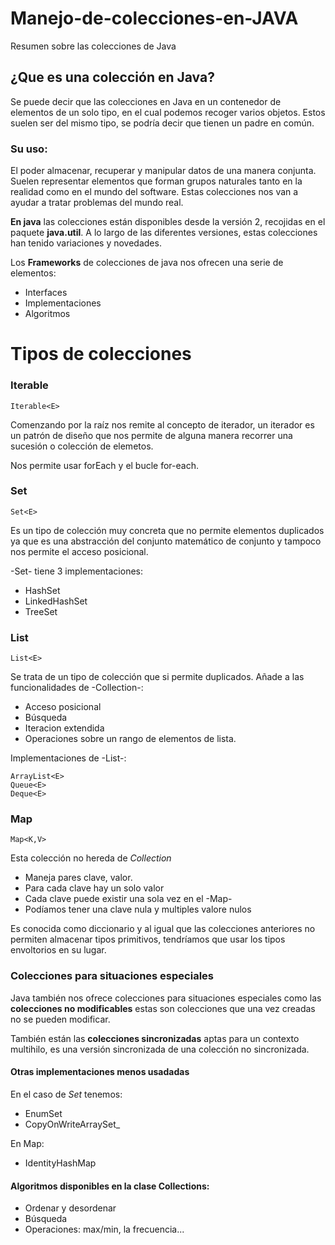# Manejo-de-colecciones-en-JAVA
Resumen sobre las colecciones de Java

## ¿Que es una colección en Java?
Se puede decir que las colecciones en Java en un contenedor de elementos de un solo tipo, en el cual podemos recoger varios objetos. Estos suelen ser del mismo tipo, se podría decir que tienen un padre en común.

### Su uso:
El poder almacenar, recuperar y manipular datos de una manera conjunta.
Suelen representar elementos que forman grupos naturales tanto en la realidad como en el mundo del software.
Estas colecciones nos van a ayudar a tratar problemas del mundo real.

**En java** las colecciones están disponibles desde la versión 2, recojidas en el paquete **java.util**.
A lo largo de las diferentes versiones, estas colecciones han tenido variaciones y novedades.

Los **Frameworks** de colecciones de java nos ofrecen una serie de elementos:
- Interfaces
- Implementaciones
- Algoritmos

# Tipos de colecciones 

### Iterable
```
Iterable<E>

```
Comenzando por la raíz nos remite al concepto de iterador, un iterador es un patrón de diseño que nos permite de alguna manera recorrer una sucesión o colección de elemetos.

Nos permite usar forEach y el bucle for-each.

### Set

```
Set<E>

```
Es un tipo de colección muy concreta que no permite elementos duplicados ya que es una abstracción del conjunto matemático de conjunto y tampoco nos permite el acceso posicional.

-Set<E>- tiene 3 implementaciones:
- HashSet<E>
- LinkedHashSet<E>
- TreeSet<E>  
  
### List 
```
List<E>

```
Se trata de un tipo de colección que si permite duplicados.
Añade a las funcionalidades de -Collection<E>-:
  - Acceso posicional
  - Búsqueda
  - Iteracion extendida
  - Operaciones sobre un rango de elementos de lista.
  
 Implementaciones de -List<E>-:
  
```
ArrayList<E>
Queue<E>
Deque<E>

```
### Map
```
Map<K,V>

```
Esta colección no hereda de _Collection<E>_
  - Maneja pares clave, valor. 
  - Para cada clave hay un solo valor 
  - Cada clave puede existir una sola vez en el -Map-
  - Podíamos tener una clave nula y multiples valore nulos

Es conocida como diccionario y al igual que las colecciones anteriores no permiten almacenar tipos primitivos, tendríamos que usar los tipos envoltorios en su lugar.

### Colecciones para situaciones especiales

Java también nos ofrece colecciones para situaciones especiales como las **colecciones no modificables** estas son colecciones que una vez creadas no se pueden modificar.

También están las **colecciones sincronizadas** aptas para un contexto multihilo, es una versión sincronizada de una colección no sincronizada.

#### Otras implementaciones menos usadadas

En el caso de _Set<E>_ tenemos:
  - EnumSet
  - CopyOnWriteArraySet_
  
En Map<E>:
  - IdentityHashMap
  
#### Algoritmos disponibles en la clase Collections:

  - Ordenar y desordenar
  - Búsqueda
  - Operaciones: max/min, la frecuencia...

  
  
  
  
  
  

